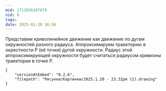 ```yaml
---
mid: 1712656287679
nid: 0
tags: 
date: 2025-01-20 16:56
---
```

Представим криволинейное движение как движение по дугам окружностей разного радиуса. 
Аппроксимируем траекторию в окрестности P (её точки) дугой окружности. Радиус этой аппроксимирующей окружности будет считаться радиусом кривизны траектории в точке P.
```handdrawn-ink
{
	"versionAtEmbed": "0.2.6",
	"filepath": "Рисунки/Картинки/2025.1.20 - 23.32pm (2).drawing"
}
```

